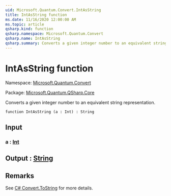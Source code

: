 ```yaml
---
uid: Microsoft.Quantum.Convert.IntAsString
title: IntAsString function
ms.date: 11/16/2020 12:00:00 AM
ms.topic: article
qsharp.kind: function
qsharp.namespace: Microsoft.Quantum.Convert
qsharp.name: IntAsString
qsharp.summary: Converts a given integer number to an equivalent string representation.
---
```


# IntAsString function

Namespace: [Microsoft.Quantum.Convert](xref:Microsoft.Quantum.Convert)

Package: [Microsoft.Quantum.QSharp.Core](https://nuget.org/packages/Microsoft.Quantum.QSharp.Core)


Converts a given integer number to an equivalent string representation.

```qsharp
function IntAsString (a : Int) : String
```


## Input

### a : [Int](xref:microsoft.quantum.lang-ref.int)





## Output : [String](xref:microsoft.quantum.lang-ref.string)



## Remarks

See [C# Convert.ToString](https://docs.microsoft.com/dotnet/api/system.convert.tostring?view=netframework-4.7.1#System_Convert_ToString_System_Int64_) for more details.